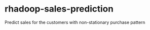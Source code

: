 rhadoop-sales-prediction
========================

Predict sales for the customers with non-stationary purchase pattern

